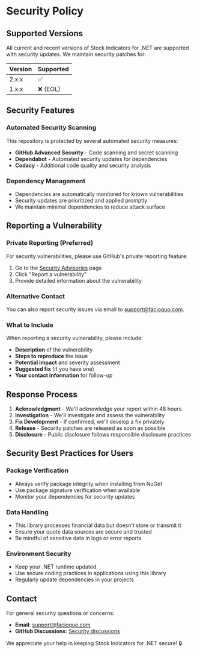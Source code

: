 # Security Policy

## Supported Versions

All current and recent versions of Stock Indicators for .NET are supported with security updates. We maintain security patches for:

| Version | Supported          |
| ------- | ------------------ |
| 2.x.x   | :white_check_mark: |
| 1.x.x   | :x: (EOL)          |

## Security Features

### Automated Security Scanning

This repository is protected by several automated security measures:

- **GitHub Advanced Security** - Code scanning and secret scanning
- **Dependabot** - Automated security updates for dependencies
- **Codacy** - Additional code quality and security analysis

### Dependency Management

- Dependencies are automatically monitored for known vulnerabilities
- Security updates are prioritized and applied promptly
- We maintain minimal dependencies to reduce attack surface

## Reporting a Vulnerability

### Private Reporting (Preferred)

For security vulnerabilities, please use GitHub's private reporting feature:

1. Go to the [Security Advisories](https://github.com/DaveSkender/Stock.Indicators/security/advisories) page
2. Click "Report a vulnerability"
3. Provide detailed information about the vulnerability

### Alternative Contact

You can also report security issues via email to [support@facioquo.com](mailto:support@facioquo.com).

### What to Include

When reporting a security vulnerability, please include:

- **Description** of the vulnerability
- **Steps to reproduce** the issue
- **Potential impact** and severity assessment
- **Suggested fix** (if you have one)
- **Your contact information** for follow-up

## Response Process

1. **Acknowledgment** - We'll acknowledge your report within 48 hours
2. **Investigation** - We'll investigate and assess the vulnerability
3. **Fix Development** - If confirmed, we'll develop a fix privately
4. **Release** - Security patches are released as soon as possible
5. **Disclosure** - Public disclosure follows responsible disclosure practices

## Security Best Practices for Users

### Package Verification

- Always verify package integrity when installing from NuGet
- Use package signature verification when available
- Monitor your dependencies for security updates

### Data Handling

- This library processes financial data but doesn't store or transmit it
- Ensure your quote data sources are secure and trusted
- Be mindful of sensitive data in logs or error reports

### Environment Security

- Keep your .NET runtime updated
- Use secure coding practices in applications using this library
- Regularly update dependencies in your projects

## Contact

For general security questions or concerns:

- **Email**: [support@facioquo.com](mailto:support@facioquo.com)
- **GitHub Discussions**: [Security discussions](https://github.com/DaveSkender/Stock.Indicators/discussions/categories/security)

We appreciate your help in keeping Stock Indicators for .NET secure! 🔒
